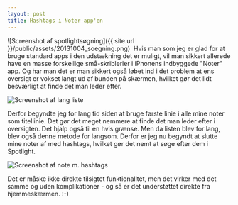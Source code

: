 ```yaml
---
layout: post
title: Hashtags i Noter-app'en
---
```


![Screenshot af spotlightsøgning]({{ site.url }}/public/assets/20131004_soegning.png)
 Hvis man som jeg er glad for at bruge standard apps i den udstækning det er muligt, vil man sikkert allerede have en masse forskellige små-skriblerier i iPhonens indbyggede "Noter" app. Og har man det er man sikkert også løbet ind i det problem at ens oversigt er vokset langt ud af bunden på skærmen, hvilket gør det lidt besværligt at finde det man leder efter.

<img class="screen" src="{{ site.url }}/public/assets/20131004_liste.png" alt="Screenshot af lang liste">

Derfor begyndte jeg for lang tid siden at bruge første linie i alle mine noter som titellinie. Det gør det meget nemmere at finde det man leder efter i oversigten. Det hjalp også til en hvis grænse. Men da listen blev for lang, blev også denne metode for langsom. Derfor er jeg nu begyndt at slutte mine noter af med hashtags, hvilket gør det nemt at søge efter dem i Spotlight.

<img class="screen" src="{{ site.url }}/public/assets/20131004_note.png" alt="Screenshot af note m. hashtags">

Det er måske ikke direkte tilsigtet funktionalitet, men det virker med det samme og uden komplikationer - og så er det understøttet direkte fra hjemmeskærmen. :-)
